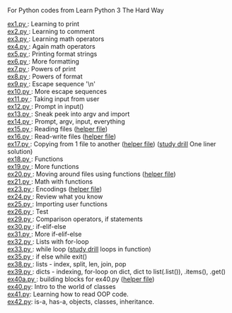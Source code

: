 For Python codes from Learn Python 3 The Hard Way

[ex1.py ](ex1.py):  Learning to print  
[ex2.py ](ex2.py):  Learning to comment  
[ex3.py ](ex3.py):  Learning math operators  
[ex4.py ](ex4.py):  Again math operators  
[ex5.py ](ex5.py):  Printing format strings  
[ex6.py ](ex6.py):  More formatting  
[ex7.py ](ex7.py):  Powers of print  
[ex8.py ](ex8.py):  Powers of format  
[ex9.py ](ex9.py):  Escape sequence '\n'  
[ex10.py ](ex10.py): More escape sequences  
[ex11.py ](ex11.py): Taking input from user  
[ex12.py ](ex12.py): Prompt in input()  
[ex13.py ](ex13.py): Sneak peek into argv and import  
[ex14.py ](ex14.py): Prompt, argv, input, everything  
[ex15.py ](ex15.py): Reading files ([helper file](ex15_sample.txt))  
[ex16.py ](ex16.py): Read-write files ([helper file](ex16_sample.txt))  
[ex17.py ](ex17.py): Copying from 1 file to another ([helper file](ex17_sample.txt)) ([study drill](ex17_SD.py) One liner solution)  
[ex18.py ](ex18.py): Functions  
[ex19.py ](ex19.py): More functions  
[ex20.py ](ex20.py): Moving around files using functions ([helper file](ex20_sample.txt))  
[ex21.py ](ex21.py): Math with functions  
[ex23.py ](ex23.py): Encodings ([helper file](languages.txt))  
[ex24.py ](ex24.py): Review what you know  
[ex25.py ](ex25.py): Importing user functions  
[ex26.py ](ex26.py): Test  
[ex29.py ](ex29.py): Comparison operators, if statements  
[ex30.py ](ex30.py): if-elif-else  
[ex31.py ](ex31.py): More if-elif-else  
[ex32.py ](ex32.py): Lists with for-loop  
[ex33.py ](ex33.py): while loop ([study drill](ex33_sd.py) loops in function)  
[ex35.py ](ex35.py): if else while exit()  
[ex38.py ](ex38.py): lists - index, split, len, join, pop  
[ex39.py ](ex39.py): dicts - indexing, for-loop on dict, dict to list(.list()), .items(), .get()  
[ex40a.py ](ex40a.py): building blocks for ex40.py ([helper file](mystuff.py))  
[ex40.py](ex40.py): Intro to the world of classes  
[ex41.py](ex41.py): Learning how to read OOP code.  
[ex42.py](ex42.py): is-a, has-a, objects, classes, inheritance.  
